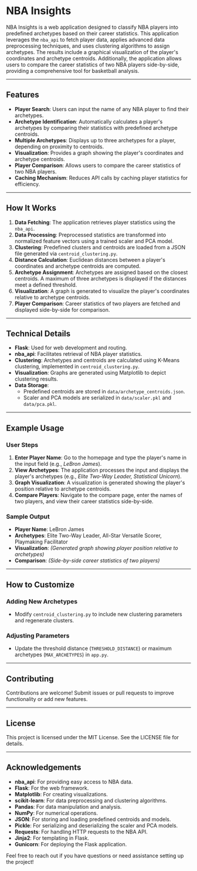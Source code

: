 # NBA Insights

NBA Insights is a web application designed to classify NBA players into predefined archetypes based on their career statistics. This application leverages the `nba_api` to fetch player data, applies advanced data preprocessing techniques, and uses clustering algorithms to assign archetypes. The results include a graphical visualization of the player's coordinates and archetype centroids. Additionally, the application allows users to compare the career statistics of two NBA players side-by-side, providing a comprehensive tool for basketball analysis.

---

## Features
- **Player Search**: Users can input the name of any NBA player to find their archetypes.
- **Archetype Identification**: Automatically calculates a player's archetypes by comparing their statistics with predefined archetype centroids.
- **Multiple Archetypes**: Displays up to three archetypes for a player, depending on proximity to centroids.
- **Visualization**: Provides a graph showing the player's coordinates and archetype centroids.
- **Player Comparison**: Allows users to compare the career statistics of two NBA players.
- **Caching Mechanism**: Reduces API calls by caching player statistics for efficiency.

---

## How It Works
1. **Data Fetching**: The application retrieves player statistics using the `nba_api`.
2. **Data Processing**: Preprocessed statistics are transformed into normalized feature vectors using a trained scaler and PCA model.
3. **Clustering**: Predefined clusters and centroids are loaded from a JSON file generated via `centroid_clustering.py`.
4. **Distance Calculation**: Euclidean distances between a player's coordinates and archetype centroids are computed.
5. **Archetype Assignment**: Archetypes are assigned based on the closest centroids. A maximum of three archetypes is displayed if the distances meet a defined threshold.
6. **Visualization**: A graph is generated to visualize the player's coordinates relative to archetype centroids.
7. **Player Comparison**: Career statistics of two players are fetched and displayed side-by-side for comparison.

---

## Technical Details
- **Flask**: Used for web development and routing.
- **nba_api**: Facilitates retrieval of NBA player statistics.
- **Clustering**: Archetypes and centroids are calculated using K-Means clustering, implemented in `centroid_clustering.py`.
- **Visualization**: Graphs are generated using Matplotlib to depict clustering results.
- **Data Storage**:
  - Predefined centroids are stored in `data/archetype_centroids.json`.
  - Scaler and PCA models are serialized in `data/scaler.pkl` and `data/pca.pkl`.

---

## Example Usage

### User Steps
1. **Enter Player Name**: Go to the homepage and type the player's name in the input field (e.g., *LeBron James*).
2. **View Archetypes**: The application processes the input and displays the player's archetypes (e.g., *Elite Two-Way Leader, Statistical Unicorn*).
3. **Graph Visualization**: A visualization is generated showing the player's position relative to archetype centroids.
4. **Compare Players**: Navigate to the compare page, enter the names of two players, and view their career statistics side-by-side.

### Sample Output
- **Player Name**: LeBron James  
- **Archetypes**: Elite Two-Way Leader, All-Star Versatile Scorer, Playmaking Facilitator  
- **Visualization**: *(Generated graph showing player position relative to archetypes)*
- **Comparison**: *(Side-by-side career statistics of two players)*

---

## How to Customize

### Adding New Archetypes
- Modify `centroid_clustering.py` to include new clustering parameters and regenerate clusters.

### Adjusting Parameters
- Update the threshold distance (`THRESHOLD_DISTANCE`) or maximum archetypes (`MAX_ARCHETYPES`) in `app.py`.

---

## Contributing
Contributions are welcome! Submit issues or pull requests to improve functionality or add new features.

---

## License
This project is licensed under the MIT License. See the LICENSE file for details.

---

## Acknowledgements
- **nba_api**: For providing easy access to NBA data.
- **Flask**: For the web framework.
- **Matplotlib**: For creating visualizations.
- **scikit-learn**: For data preprocessing and clustering algorithms.
- **Pandas**: For data manipulation and analysis.
- **NumPy**: For numerical operations.
- **JSON**: For storing and loading predefined centroids and models.
- **Pickle**: For serializing and deserializing the scaler and PCA models.
- **Requests**: For handling HTTP requests to the NBA API.
- **Jinja2**: For templating in Flask.
- **Gunicorn**: For deploying the Flask application.

Feel free to reach out if you have questions or need assistance setting up the project!
